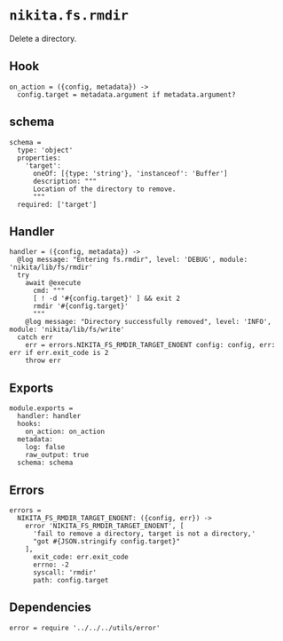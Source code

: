 
# `nikita.fs.rmdir`

Delete a directory.

## Hook

    on_action = ({config, metadata}) ->
      config.target = metadata.argument if metadata.argument?

## schema

    schema =
      type: 'object'
      properties:
        'target':
          oneOf: [{type: 'string'}, 'instanceof': 'Buffer']
          description: """
          Location of the directory to remove.
          """
      required: ['target']

## Handler

    handler = ({config, metadata}) ->
      @log message: "Entering fs.rmdir", level: 'DEBUG', module: 'nikita/lib/fs/rmdir'
      try
        await @execute
          cmd: """
          [ ! -d '#{config.target}' ] && exit 2
          rmdir '#{config.target}'
          """
        @log message: "Directory successfully removed", level: 'INFO', module: 'nikita/lib/fs/write'
      catch err
        err = errors.NIKITA_FS_RMDIR_TARGET_ENOENT config: config, err: err if err.exit_code is 2
        throw err

## Exports

    module.exports =
      handler: handler
      hooks:
        on_action: on_action
      metadata:
        log: false
        raw_output: true
      schema: schema

## Errors

    errors =
      NIKITA_FS_RMDIR_TARGET_ENOENT: ({config, err}) ->
        error 'NIKITA_FS_RMDIR_TARGET_ENOENT', [
          'fail to remove a directory, target is not a directory,'
          "got #{JSON.stringify config.target}"
        ],
          exit_code: err.exit_code
          errno: -2
          syscall: 'rmdir'
          path: config.target

## Dependencies

    error = require '../../../utils/error'
